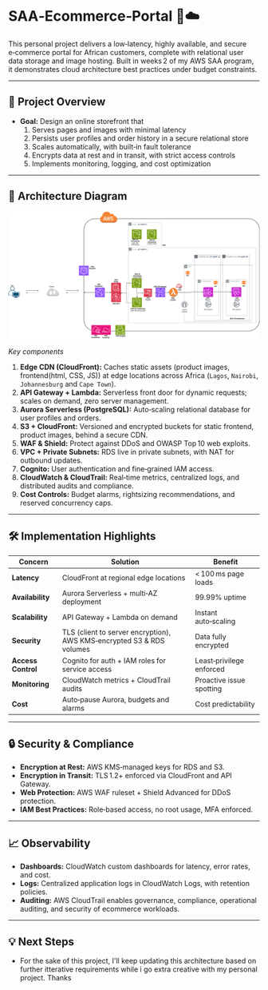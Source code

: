# SAA‑Ecommerce‑Portal 🛒☁️

This personal project delivers a low‑latency, highly available, and secure e‑commerce portal for African customers, complete with relational user data storage and image hosting. Built in weeks 2 of my AWS SAA program, it demonstrates cloud architecture best practices under budget constraints.

---

## 🚀 Project Overview

- **Goal:** Design an online storefront that
  1. Serves pages and images with minimal latency  
  2. Persists user profiles and order history in a secure relational store  
  3. Scales automatically, with built‑in fault tolerance  
  4. Encrypts data at rest and in transit, with strict access controls  
  5. Implements monitoring, logging, and cost optimization  

---

## 🧱 Architecture Diagram
<div align="center">
  <img src="./assets/e-commerce-1.png" alt="Architectural Diagram for an e-commerce portal
" />
</div>

_Key components_  
1. **Edge CDN (CloudFront):** Caches static assets (product images, frontend(html, CSS, JS)) at edge locations across Africa (`Lagos`, `Nairobi`, `Johannesburg` and `Cape Town`).  
2. **API Gateway + Lambda:** Serverless front door for dynamic requests; scales on demand, zero server management.  
3. **Aurora Serverless (PostgreSQL):** Auto‑scaling relational database for user profiles and orders.  
4. **S3 + CloudFront:** Versioned and encrypted buckets for static frontend, product images, behind a secure CDN.  
5. **WAF & Shield:** Protect against DDoS and OWASP Top 10 web exploits.  
6. **VPC + Private Subnets:** RDS live in private subnets, with NAT for outbound updates.  
7. **Cognito:** User authentication and fine‑grained IAM access.  
8. **CloudWatch & CloudTrail:** Real‑time metrics, centralized logs, and distributed audits and compliance.  
9. **Cost Controls:** Budget alarms, rightsizing recommendations, and reserved concurrency caps.

---

## 🛠️ Implementation Highlights

| Concern          | Solution                                         | Benefit                   |
|------------------|--------------------------------------------------|---------------------------|
| **Latency**      | CloudFront at regional edge locations            | < 100 ms page loads       |
| **Availability** | Aurora Serverless + multi‑AZ deployment          | 99.99% uptime             |
| **Scalability**  | API Gateway + Lambda on demand                   | Instant auto‑scaling      |
| **Security**     | TLS (client to server encryption), AWS KMS‑encrypted S3 & RDS volumes  | Data fully encrypted |
| **Access Control**| Cognito for auth + IAM roles for service access | Least‑privilege enforced  |
| **Monitoring**   | CloudWatch metrics + CloudTrail audits           | Proactive issue spotting  |
| **Cost**         | Auto‑pause Aurora, budgets and alarms | Cost predictability |

---

## 🔒 Security & Compliance

- **Encryption at Rest:** AWS KMS‑managed keys for RDS and S3.  
- **Encryption in Transit:** TLS 1.2+ enforced via CloudFront and API Gateway.  
- **Web Protection:** AWS WAF ruleset + Shield Advanced for DDoS protection.  
- **IAM Best Practices:** Role‑based access, no root usage, MFA enforced.  

---

## 📈 Observability

- **Dashboards:** CloudWatch custom dashboards for latency, error rates, and cost.  
- **Logs:** Centralized application logs in CloudWatch Logs, with retention policies.  
- **Auditing:** AWS CloudTrail enables governance, compliance, operational auditing, and security of ecommerce workloads.  

---

## 💡 Next Steps

- For the sake of this project, I'll keep updating this architecture based on further itterative requirements while i go extra creative with my personal project. Thanks
